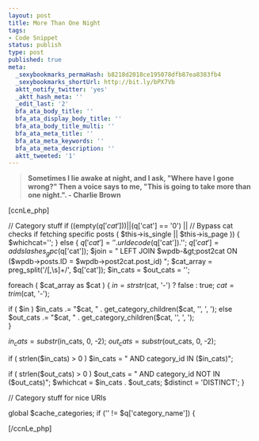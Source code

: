 ```yaml
---
layout: post
title: More Than One Night
tags:
- Code Snippet
status: publish
type: post
published: true
meta:
  _sexybookmarks_permaHash: b8218d2018ce195078dfb87ea8383fb4
  _sexybookmarks_shortUrl: http://bit.ly/bPX7Vb
  aktt_notify_twitter: 'yes'
  _aktt_hash_meta: ''
  _edit_last: '2'
  bfa_ata_body_title: ''
  bfa_ata_display_body_title: ''
  bfa_ata_body_title_multi: ''
  bfa_ata_meta_title: ''
  bfa_ata_meta_keywords: ''
  bfa_ata_meta_description: ''
  aktt_tweeted: '1'
---
```

<blockquote><strong>Sometimes I lie awake at night, and I ask, "Where have I gone wrong?"   </strong><strong>Then a voice says to me, "This is going to take more than one night.".</strong><strong>
- Charlie Brown
</strong></blockquote>
[ccnLe_php]

// Category stuff
if ((empty($q['cat'])) || ($q['cat'] == '0') ||
// Bypass cat checks if fetching specific posts
( $this-&gt;is_single || $this-&gt;is_page )) {
 $whichcat='';
 } else {
  $q['cat'] = ''.urldecode($q['cat']).'';
         $q['cat'] = addslashes_gpc($q['cat']);
         $join = " LEFT JOIN $wpdb-&gt;post2cat ON ($wpdb-&gt;posts.ID = $wpdb-&gt;post2cat.post_id) ";
         $cat_array = preg_split('/[,\s]+/', $q['cat']);
         $in_cats = $out_cats = '';
        
  foreach ( $cat_array as $cat ) {
          $in = strstr($cat, '-') ? false : true;
                 $cat = trim($cat, '-');
                
   if ( $in )
                  $in_cats .= "$cat, " . get_category_children($cat, '', ', ');
                 else
                  $out_cats .= "$cat, " . get_category_children($cat, '', ', ');                        
  }
        
  $in_cats = substr($in_cats, 0, -2);
         $out_cats = substr($out_cats, 0, -2);
        
  if ( strlen($in_cats) &gt; 0 )
          $in_cats = " AND category_id IN ($in_cats)";
                
   if ( strlen($out_cats) &gt; 0 )
                  $out_cats = " AND category_id NOT IN ($out_cats)";
                         $whichcat = $in_cats . $out_cats;
                         $distinct = 'DISTINCT';
 }
 

// Category stuff for nice URIs
 
global $cache_categories;
if ('' != $q['category_name']) {

[/ccnLe_php] 
